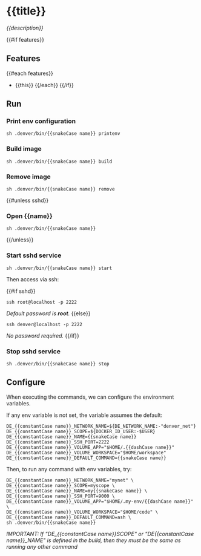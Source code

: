 # {{title}}

_{{description}}_

{{#if features}}
## Features

{{#each features}}
- {{this}}
{{/each}}
{{/if}}

## Run

### Print env configuration

```shell
sh .denver/bin/{{snakeCase name}} printenv
```

### Build image

```shell
sh .denver/bin/{{snakeCase name}} build
```

### Remove image

```shell
sh .denver/bin/{{snakeCase name}} remove
```

{{#unless sshd}}
### Open {{name}}

```shell
sh .denver/bin/{{snakeCase name}}
```
{{/unless}}

### Start sshd service

```shell
sh .denver/bin/{{snakeCase name}} start
```

Then access via ssh:

{{#if sshd}}
```shell
ssh root@localhost -p 2222
```

_Default password is **root**._
{{else}}
```shell
ssh denver@localhost -p 2222
```

_No password required._
{{/if}}

### Stop sshd service

```shell
sh .denver/bin/{{snakeCase name}} stop
```

## Configure

When executing the commands, we can configure the environment variables.

If any env variable is not set, the variable assumes the default:

```shell
DE_{{constantCase name}}_NETWORK_NAME=${DE_NETWORK_NAME:-"denver_net"}
DE_{{constantCase name}}_SCOPE=${DOCKER_ID_USER:-$USER}
DE_{{constantCase name}}_NAME={{snakeCase name}}
DE_{{constantCase name}}_SSH_PORT=2222
DE_{{constantCase name}}_VOLUME_APP="$HOME/.{{dashCase name}}"
DE_{{constantCase name}}_VOLUME_WORKSPACE="$HOME/workspace"
DE_{{constantCase name}}_DEFAULT_COMMAND={{snakeCase name}}
```

Then, to run any command with env variables, try:

```shell
DE_{{constantCase name}}_NETWORK_NAME="mynet" \
DE_{{constantCase name}}_SCOPE=myscope \
DE_{{constantCase name}}_NAME=my{{snakeCase name}} \
DE_{{constantCase name}}_SSH_PORT=9000 \
DE_{{constantCase name}}_VOLUME_APP="$HOME/.my-env/{{dashCase name}}" \
DE_{{constantCase name}}_VOLUME_WORKSPACE="$HOME/code" \
DE_{{constantCase name}}_DEFAULT_COMMAND=ash \
sh .denver/bin/{{snakeCase name}}
```

*IMPORTANT: If "DE_{{constantCase name}}_SCOPE" or "DE_{{constantCase name}}_NAME" is defined
in the build, then they must be the same as running any other command*
